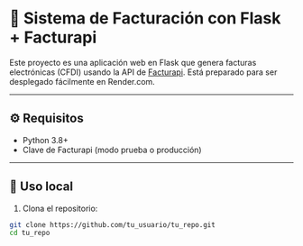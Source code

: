 # 🧾 Sistema de Facturación con Flask + Facturapi

Este proyecto es una aplicación web en Flask que genera facturas electrónicas (CFDI) usando la API de [Facturapi](https://www.facturapi.io). Está preparado para ser desplegado fácilmente en Render.com.

---

## ⚙️ Requisitos

- Python 3.8+
- Clave de Facturapi (modo prueba o producción)

---

## 🧪 Uso local

1. Clona el repositorio:

```bash
git clone https://github.com/tu_usuario/tu_repo.git
cd tu_repo
